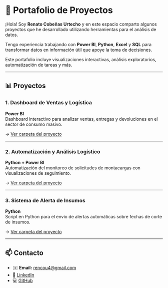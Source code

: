# 💼 Portafolio de Proyectos

¡Hola! Soy **Renato Cobeñas Urtecho** y en este espacio comparto algunos proyectos que he desarrollado utilizando herramientas para el análisis de datos. 

Tengo experiencia trabajando con **Power BI**, **Python**, **Excel** y **SQL** para transformar datos en información útil que apoye la toma de decisiones.

Este portafolio incluye visualizaciones interactivas, análisis exploratorios, automatización de tareas y más.

---

## 📊 Proyectos

### 1. Dashboard de Ventas y Logística  
**Power BI**  
Dashboard interactivo para analizar ventas, entregas y devoluciones en el sector de consumo masivo.  

→ [Ver carpeta del proyecto](./Proyecto1_AnalisisVentas)

---

### 2. Automatización y Análisis Logístico  
**Python + Power BI**  
Automatización del monitoreo de solicitudes de montacargas con visualizaciones de seguimiento.  

→ [Ver carpeta del proyecto](./Proyecto2_Solicitud_Montacargas)

---

### 3. Sistema de Alerta de Insumos  
**Python**  
Script en Python para el envío de alertas automáticas sobre fechas de corte de insumos.  

→ [Ver carpeta del proyecto](./Proyecto3_Alerta_Insumos_Python)

---

## 📫 Contacto

- ✉️ **Email:** rencou4@gmail.com  
- 🔗 [LinkedIn](https://linkedin.com/in/renato-cobeñas)  
- 💻 [GitHub](https://github.com/Rencou4)
